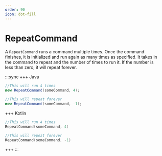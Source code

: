 ```yaml
---
order: 90
icon: dot-fill
---
```


# RepeatCommand

A `RepeatCommand` runs a command multiple times. Once the command finishes, it is initialized and run again as many times as specified. It takes in the command to repeat and the number of times to run it. If the number is less than zero, it will repeat forever.

:::sync
+++ Java
```java
//This will run 4 times
new RepeatCommand(someCommand, 4);

//This will repeat forever
new RepeatCommand(someCommand, -1);
```
+++ Kotlin
```kotlin
//This will run 4 times
RepeatCommand(someCommand, 4)

//This will repeat forever
RepeatCommand(someCommand, -1)
```
+++
:::